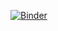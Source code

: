 [![Binder](https://mybinder.org/badge_logo.svg)](https://mybinder.org/v2/gh/sebdeveloper6952/ai_lab_nn/master)
